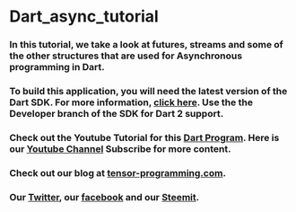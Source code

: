 # Dart_async_tutorial

### In this tutorial, we take a look at futures, streams and some of the other structures that are used for Asynchronous programming in Dart.

### To build this application, you will need the latest version of the Dart SDK. For more information, [click here](https://www.dartlang.org/tools/sdk).  Use the the Developer branch of the SDK for Dart 2 support. 
### Check out the Youtube Tutorial for this [Dart Program](https://youtu.be/kN7X_gWcuv0). Here is our [Youtube Channel](https://www.youtube.com/channel/UCYqCZOwHbnPwyjawKfE21wg) Subscribe for more content.

### Check out our blog at [tensor-programming.com](http://tensor-programming.com/).

### Our [Twitter](https://twitter.com/TensorProgram), our [facebook](https://www.facebook.com/Tensor-Programming-1197847143611799/) and our [Steemit](https://steemit.com/@tensor).
